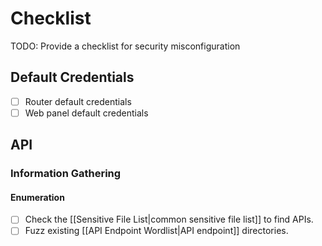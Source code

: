 # Checklist

TODO: Provide a checklist for security misconfiguration

## Default Credentials

- [ ] Router default credentials
- [ ] Web panel default credentials

## API

### Information Gathering

#### Enumeration

- [ ] Check the [[Sensitive File List|common sensitive file list]] to find APIs.
- [ ] Fuzz existing [[API Endpoint Wordlist|API endpoint]] directories.